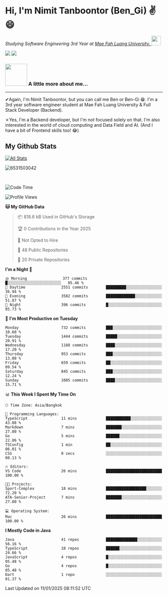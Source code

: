 # Hi, I'm Nimit Tanboontor (Ben_Gi) ✌😄
<p><em>Studying Software Engineering 3rd Year at <a href="https://en.mfu.ac.th/home.html"> Mae Fah Luang University.
</a><img src="https://media.giphy.com/media/WUlplcMpOCEmTGBtBW/giphy.gif" width="30"> </em></p>


[![](https://img.shields.io/badge/linkedin-%230077B5.svg?style=for-the-badge&logo=linkedin)]([https://www.linkedin.com/in/thanaphoom-babparn/](https://www.linkedin.com/in/nimit-tanbooutor-798139246/))
[![](https://img.shields.io/badge/Medium-12100E?style=for-the-badge&logo=medium&logoColor=white)](https://medium.com/@nimittanbooutor)

### <img src="https://media.giphy.com/media/VgCDAzcKvsR6OM0uWg/giphy.gif" width="70"> A little more about me...  

<hr> <!-- Horizontal line -->

&#10004;Again, I'm Nimit Tanboontor, but you can call me Ben or Ben-Gi 😁. I'm a 3rd year software engineer student at Mae Fah Luang University & Full Stack Developer (Backend).

&#10007;Yes, I'm a Backend developer, but I'm not focused solely on that. I'm also interested in the world of cloud computing and Data Field and AI. (And I have a bit of Frontend skills too! 😂)


## My Github Stats

[![All Stats](https://github-readme-stats.vercel.app/api?username=6531503042&show_icons=true&theme=algolia)](https://github.com/6531503042)

<p><img align="center" src="https://github-readme-streak-stats.herokuapp.com/?user=6531503042&" alt="6531503042" /></p>

<br />


<!--START_SECTION:waka-->
![Code Time](http://img.shields.io/badge/Code%20Time-258%20hrs%2025%20mins-blue)

![Profile Views](http://img.shields.io/badge/Profile%20Views-0-blue)

**🐱 My GitHub Data** 

> 📦 818.6 kB Used in GitHub's Storage 
 > 
> 🏆 0 Contributions in the Year 2025
 > 
> 🚫 Not Opted to Hire
 > 
> 📜 48 Public Repositories 
 > 
> 🔑 20 Private Repositories 
 > 
**I'm a Night 🦉** 

```text
🌞 Morning                377 commits         █░░░░░░░░░░░░░░░░░░░░░░░░   05.46 % 
🌆 Daytime                2551 commits        █████████░░░░░░░░░░░░░░░░   36.94 % 
🌃 Evening                3582 commits        █████████████░░░░░░░░░░░░   51.87 % 
🌙 Night                  396 commits         █░░░░░░░░░░░░░░░░░░░░░░░░   05.73 % 
```
📅 **I'm Most Productive on Tuesday** 

```text
Monday                   732 commits         ███░░░░░░░░░░░░░░░░░░░░░░   10.60 % 
Tuesday                  1444 commits        █████░░░░░░░░░░░░░░░░░░░░   20.91 % 
Wednesday                1188 commits        ████░░░░░░░░░░░░░░░░░░░░░   17.20 % 
Thursday                 953 commits         ███░░░░░░░░░░░░░░░░░░░░░░   13.80 % 
Friday                   659 commits         ██░░░░░░░░░░░░░░░░░░░░░░░   09.54 % 
Saturday                 845 commits         ███░░░░░░░░░░░░░░░░░░░░░░   12.24 % 
Sunday                   1085 commits        ████░░░░░░░░░░░░░░░░░░░░░   15.71 % 
```


📊 **This Week I Spent My Time On** 

```text
🕑︎ Time Zone: Asia/Bangkok

💬 Programming Languages: 
TypeScript               11 mins             ███████████░░░░░░░░░░░░░░   43.08 % 
Markdown                 7 mins              ███████░░░░░░░░░░░░░░░░░░   27.80 % 
Go                       5 mins              ██████░░░░░░░░░░░░░░░░░░░   22.86 % 
TSConfig                 1 min               ██░░░░░░░░░░░░░░░░░░░░░░░   06.01 % 
CSS                      0 secs              ░░░░░░░░░░░░░░░░░░░░░░░░░   00.13 % 

🔥 Editors: 
VS Code                  26 mins             █████████████████████████   100.00 % 

🐱‍💻 Projects: 
Sport-Complex            18 mins             ██████████████████░░░░░░░   72.20 % 
ATA-Senior-Project       7 mins              ███████░░░░░░░░░░░░░░░░░░   27.80 % 

💻 Operating System: 
Mac                      26 mins             █████████████████████████   100.00 % 
```

**I Mostly Code in Java** 

```text
Java                     41 repos            ██████████████░░░░░░░░░░░   56.16 % 
TypeScript               18 repos            ██████░░░░░░░░░░░░░░░░░░░   24.66 % 
JavaScript               4 repos             █░░░░░░░░░░░░░░░░░░░░░░░░   05.48 % 
Go                       4 repos             █░░░░░░░░░░░░░░░░░░░░░░░░   05.48 % 
Dart                     1 repo              ░░░░░░░░░░░░░░░░░░░░░░░░░   01.37 % 
```




 Last Updated on 11/01/2025 08:11:52 UTC
<!--END_SECTION:waka-->
